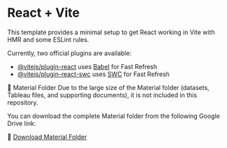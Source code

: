 # React + Vite

This template provides a minimal setup to get React working in Vite with HMR and some ESLint rules.

Currently, two official plugins are available:

- [@vitejs/plugin-react](https://github.com/vitejs/vite-plugin-react/blob/main/packages/plugin-react/README.md) uses [Babel](https://babeljs.io/) for Fast Refresh
- [@vitejs/plugin-react-swc](https://github.com/vitejs/vite-plugin-react-swc) uses [SWC](https://swc.rs/) for Fast Refresh



📁 Material Folder
Due to the large size of the Material folder (datasets, Tableau files, and supporting documents), it is not included in this repository.

You can download the complete Material folder from the following Google Drive link:

🔗 [Download Material Folder](https://drive.google.com/file/d/1ClTmzTUzjjPfFPxr9XG_xqTIRv5ekqdn/view?usp=sharing)